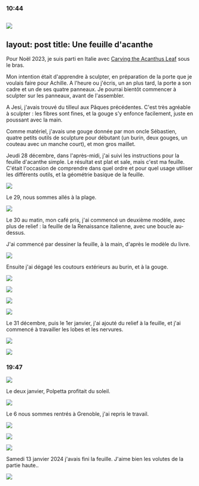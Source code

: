 ### 10:44
![](/media/feuille-d-acanthe-images/AD9-pzkZcj2NyaEr9hbwOefdWiRjfndqiEUM7p_lKwlF2Qxy33ZW5HqZAd8Fngm4q_m5dJKQkkRQIIaXDScXzOro3oVWIp5FSA%3Dw800-h800.jpg) 
---
layout: post
title: Une feuille d'acanthe
---

Pour Noël 2023, je suis parti en Italie avec [Carving the Acanthus
Leaf](https://lostartpress.com/products/carving-the-acanthus-leaf)
sous le bras.
        
Mon intention était d'apprendre à sculpter, en préparation de la porte
que je voulais faire pour Achille. A l'heure ou j'écris, un an plus
tard, la porte a son cadre et un de ses quatre panneaux. Je pourrai
bientôt commencer à sculpter sur les panneaux, avant de l'assembler.

A Jesi, j'avais trouvé du tilleul aux Pâques précédentes. C'est très
agréable à sculpter : les fibres sont fines, et la gouge s'y enfonce
facilement, juste en poussant avec la main.

Comme matériel, j'avais une gouge donnée par mon oncle Sébastien,
quatre petits outils de sculpture pour débutant (un burin, deux
gouges, un couteau avec un manche court), et mon gros maillet.

Jeudi 28 décembre, dans l'après-midi, j'ai suivi les instructions pour
la feuille d'acanthe simple. Le résultat est plat et sale, mais c'est
ma feuille. C'était l'occasion de comprendre dans quel ordre et pour
quel usage utiliser les différents outils, et la géométrie basique de
la feuille.

![](/media/feuille-d-acanthe-images/AD9-pzkMfFP8bffVXXGUC0-2aBYEXArnALWap61VuRicc9NiAOTgnIYWXif70u63fARGGF_u0FIuBXM6qWlenydDrCfp_alCNw%3Dw800-h800.jpg)

Le 29, nous sommes allés à la plage.

![](/media/feuille-d-acanthe-images/AD9-pzmyjln1hGq8wt60Oe0GfGH_iImaOfLKFgiUJXJU34HIMRs2Y0ZFGfpt3xjDEkZAJzV_nfPXKByItNNXS636y0PkLY7JOA%3Dw800-h800.jpg)

Le 30 au matin, mon café pris, j'ai commencé un deuxième modèle, avec
plus de relief : la feuille de la Renaissance italienne, avec une
boucle au-dessus.

J'ai commencé par dessiner la feuille, à la main, d'après le modèle du
livre.

![](/media/feuille-d-acanthe-images/AD9-pzlxgu8KVzGCDBP36l596EEq7yO3HGDYxXDdg5Lag0tABlVHS1ys-8bsvi-nsMq1LsRb5ipeQuLQMeGLy3u7vMLTu491Og%3Dw800-h800.jpg) 

Ensuite j'ai dégagé les coutours extérieurs au burin, et à la gouge.

![](/media/feuille-d-acanthe-images/AD9-pzmZPPp0UvufqIJj3VYHfRLkcBBd3sFVglou1MFmV47gUTDt9tKfWcwykqFu_hU_jbKHSYEzGJIivZA8AkExdDQX-Whu1Q%3Dw800-h800.jpg) 

![](/media/feuille-d-acanthe-images/AD9-pzmSGvOQqs-6M9vzyE4a0-cn1ZOiz5oZMQN79Za6MgF_TI2Mzkm7kibFduKnaY7TMnX77Y0b-SJdZvqwrJhSQ1FkfvNODg%3Dw800-h800.jpg) 

![](/media/feuille-d-acanthe-images/AD9-pznVAXgfkoS9yZj44YTHYM3JRrGR9w17kCN3UIg0bnbXDt9B8ubHK_o5MdyyLouqK_g5HjXmQlvqp9g_lAfKWsoo7iI-Nw%3Dw800-h800.jpg) 

![](/media/feuille-d-acanthe-images/AD9-pzmD2BOwOqMFUyW3JEwFXQsMCdNcHbHuBtWJLwxWMdow2Jq5qrTahWJEyUjCxkdqJ1_5r3e2LIVHRIYQaAZi3ADNy8md9Q%3Dw800-h800.jpg)

Le 31 décembre, puis le 1er janvier, j'ai ajouté du relief à la
feuille, et j'ai commencé à travailler les lobes et les nervures.
   
![](/media/feuille-d-acanthe-images/AD9-pzkHe019p6wJJZ3cW3ZeGexVQvMI0zMTf0LVc6hTxbdWZBrZHcpjnRjfmH33Na61H9wlXOV1sDqfHCnEvxurRJzZAUv4bg%3Dw800-h800.jpg)  

![](/media/feuille-d-acanthe-images/AD9-pzludicnRFnWlOdzcH_n49wmmDSLEE8PFE7MFr2KAHbe-Uwx9jV37NfWIORd3TaEmRUs-J4aQNqFVnUR5-SEEIzGNZ-Y4A%3Dw800-h800.jpg) 
### 19:47
 ![](/media/feuille-d-acanthe-images/AD9-pzlnHHpXAjUP_hM8_8QMgs1fcpRJ_OP3sTAwsAj2GKBQLraJZ7F5ShM2df1TGGXLDFPXrYCrSyWb4Kq6hUFT32N0S_-P5g%3Dw800-h800.jpg) 
 
 Le deux janvier, Polpetta profitait du soleil.
 
![](/media/feuille-d-acanthe-images/AD9-pzmAMu5broxA1i2JiGETqv1-dNqtB4eJhbZV5817oiFXLT9fgkJ8ewFRfBImuW8F8hH52Pj7ljPcKmBaFp4uge3Tfs_Rog%3Dw800-h800.jpg)

Le 6 nous sommes rentrés à Grenoble, j'ai repris le travail.

![](/media/feuille-d-acanthe-images/AD9-pzm-DHGBa0BETWyUHI1X8f0GnXbGb9UiQz78uLlnvkv1RakBe3VwsU_9R8JS6smuIad3Wf0-3Vvt4hgbWC1WPp_bRRtyXw%3Dw800-h800.jpg)

![](/media/feuille-d-acanthe-images/AD9-pznajvc9rcDc8bDx8clB8jq7lpYmBRpvTSuQPp_SKRG1INBcsNgC6hU3qk8UbVsxujIsaWKhL0KcOJznZJeNjleiIU_ELw%3Dw800-h800.jpg)

 
 ![](/media/feuille-d-acanthe-images/AD9-pzlPqh58OzEFwrmVvisDGrmb4NhUfPZph2VNo0QVl2JG_AYCXS0gKcR-UCbTEE1yafb2SrWiaQndFIZhEpC0gVzVQiFE4Q%3Dw800-h800.jpg)
 
 Samedi 13 janvier 2024 j'avais fini la feuille. J'aime bien les
 volutes de la partie haute..
 
 ![](/media/feuille-d-acanthe-images/AD9-pznDFSa9nhnulBbb-KtNYIOwq9-AsFsNw9BuwxA9-_l8mhUj3hIEGW6scHhAb2Dheib1_c-4E-PAF3XOus54mjHh9yn1Wg%3Dw800-h800.jpg) 
